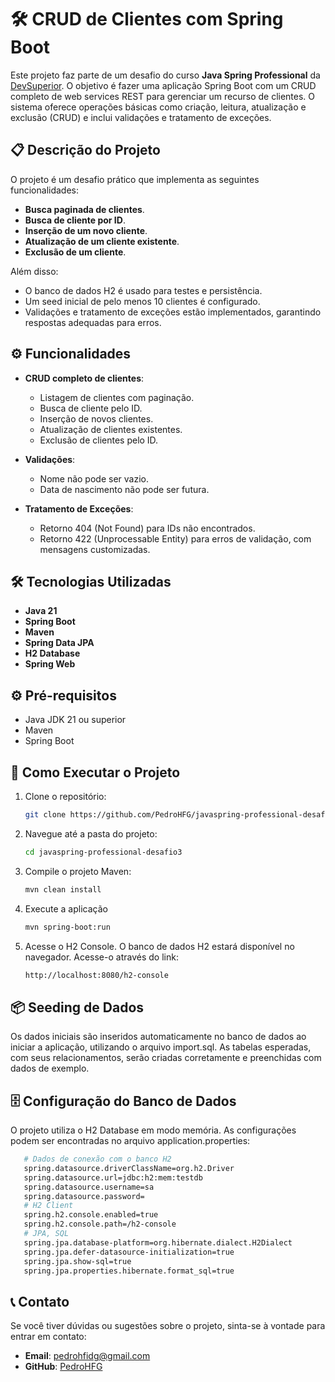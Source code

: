 # 🛠️ CRUD de Clientes com Spring Boot

Este projeto faz parte de um desafio do curso **Java Spring Professional** da [DevSuperior](https://devsuperior.com.br/). O objetivo é fazer uma aplicação Spring Boot com um CRUD completo de web services REST para gerenciar um recurso de clientes. O sistema oferece operações básicas como criação, leitura, atualização e exclusão (CRUD) e inclui validações e tratamento de exceções.

## 📋 Descrição do Projeto

O projeto é um desafio prático que implementa as seguintes funcionalidades:

- **Busca paginada de clientes**.
- **Busca de cliente por ID**.
- **Inserção de um novo cliente**.
- **Atualização de um cliente existente**.
- **Exclusão de um cliente**.

Além disso:

- O banco de dados H2 é usado para testes e persistência.
- Um seed inicial de pelo menos 10 clientes é configurado.
- Validações e tratamento de exceções estão implementados, garantindo respostas adequadas para erros.

## ⚙️ Funcionalidades

- **CRUD completo de clientes**:

  - Listagem de clientes com paginação.
  - Busca de cliente pelo ID.
  - Inserção de novos clientes.
  - Atualização de clientes existentes.
  - Exclusão de clientes pelo ID.

- **Validações**:

  - Nome não pode ser vazio.
  - Data de nascimento não pode ser futura.

- **Tratamento de Exceções**:
  - Retorno 404 (Not Found) para IDs não encontrados.
  - Retorno 422 (Unprocessable Entity) para erros de validação, com mensagens customizadas.

## 🛠️ Tecnologias Utilizadas

- **Java 21**
- **Spring Boot**
- **Maven**
- **Spring Data JPA**
- **H2 Database**
- **Spring Web**

## ⚙️ Pré-requisitos

- Java JDK 21 ou superior
- Maven
- Spring Boot

## 🚀 Como Executar o Projeto

1. Clone o repositório:

   ```bash
   git clone https://github.com/PedroHFG/javaspring-professional-desafio3
   ```

2. Navegue até a pasta do projeto:

   ```bash
   cd javaspring-professional-desafio3
   ```

3. Compile o projeto Maven:

   ```bash
   mvn clean install
   ```

4. Execute a aplicação

   ```bash
   mvn spring-boot:run
   ```

5. Acesse o H2 Console. O banco de dados H2 estará disponível no navegador. Acesse-o através do link:

   ```bash
   http://localhost:8080/h2-console
   ```

## 📦 Seeding de Dados

Os dados iniciais são inseridos automaticamente no banco de dados ao iniciar a aplicação, utilizando o arquivo import.sql. As tabelas esperadas, com seus relacionamentos, serão criadas corretamente e preenchidas com dados de exemplo.

## 🗄️ Configuração do Banco de Dados

O projeto utiliza o H2 Database em modo memória. As configurações podem ser encontradas no arquivo application.properties:

```bash
   # Dados de conexão com o banco H2
   spring.datasource.driverClassName=org.h2.Driver
   spring.datasource.url=jdbc:h2:mem:testdb
   spring.datasource.username=sa
   spring.datasource.password=
   # H2 Client
   spring.h2.console.enabled=true
   spring.h2.console.path=/h2-console
   # JPA, SQL
   spring.jpa.database-platform=org.hibernate.dialect.H2Dialect
   spring.jpa.defer-datasource-initialization=true
   spring.jpa.show-sql=true
   spring.jpa.properties.hibernate.format_sql=true
```

## 📞 Contato

Se você tiver dúvidas ou sugestões sobre o projeto, sinta-se à vontade para entrar em contato:

- **Email**: pedrohfidg@gmail.com
- **GitHub**: [PedroHFG](https://github.com/PedroHFG)
